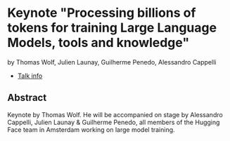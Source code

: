 # Keynote "Processing billions of tokens for training Large Language Models, tools and knowledge"
by Thomas Wolf, Julien Launay, Guilherme Penedo, Alessandro Cappelli
* [Talk info](https://amsterdam2023.pydata.org/cfp/talk/K9PMGM/)
## Abstract
Keynote by Thomas Wolf. He will be accompanied on stage by Alessandro Cappelli, Julien Launay & Guilherme Penedo, all members of the Hugging Face team in Amsterdam working on large model training.
